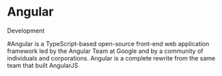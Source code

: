 # Angular
Development

#Angular is a TypeScript-based open-source front-end web application framework led by the Angular Team at Google and by a community of individuals and corporations. Angular is a complete rewrite from the same team that built AngularJS
